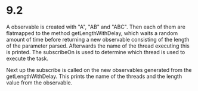 # 9.2

A observable is created with "A", "AB" and "ABC".
Then each of them are flatmapped to the method getLengthWithDelay, which waits a random amount of time before returning 
a new observable consisting of the length of the parameter parsed.
Afterwards the name of the thread executing this is printed.
The subscribeOn is used to determine which thread is used to execute the task.

Next up the subscribe is called on the new observables generated from the getLengthWithDelay. 
This prints the name of the threads and the length value from the observable.